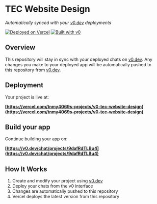 # TEC Website Design

*Automatically synced with your [v0.dev](https://v0.dev) deployments*

[![Deployed on Vercel](https://img.shields.io/badge/Deployed%20on-Vercel-black?style=for-the-badge&logo=vercel)](https://vercel.com/tnmy4069s-projects/v0-tec-website-design)
[![Built with v0](https://img.shields.io/badge/Built%20with-v0.dev-black?style=for-the-badge)](https://v0.dev/chat/projects/9dafRdTLBu4)

## Overview

This repository will stay in sync with your deployed chats on [v0.dev](https://v0.dev).
Any changes you make to your deployed app will be automatically pushed to this repository from [v0.dev](https://v0.dev).

## Deployment

Your project is live at:

**[https://vercel.com/tnmy4069s-projects/v0-tec-website-design](https://vercel.com/tnmy4069s-projects/v0-tec-website-design)**

## Build your app

Continue building your app on:

**[https://v0.dev/chat/projects/9dafRdTLBu4](https://v0.dev/chat/projects/9dafRdTLBu4)**

## How It Works

1. Create and modify your project using [v0.dev](https://v0.dev)
2. Deploy your chats from the v0 interface
3. Changes are automatically pushed to this repository
4. Vercel deploys the latest version from this repository
